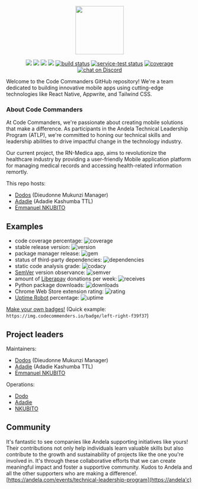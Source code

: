 



<p align="center">
    <img src="https://i.ebayimg.com/thumbs/images/g/1jUAAOSwSd5icJP3/s-l1600.jpg"
        height="130">
</p>
<p align="center">
    <a href="https://github.com/badges/shields/graphs/contributors" alt="Contributors">
        <img src="https://img.shields.io/github/contributors/badges/shields" /></a>
    <a href="#backers" alt="Backers on Open Collective">
        <img src="https://img.shields.io/opencollective/backers/shields" /></a>
    <a href="#sponsors" alt="Sponsors on Open Collective">
        <img src="https://img.shields.io/opencollective/sponsors/shields" /></a>
    <a href="https://github.com/badges/shields/pulse" alt="Activity">
        <img src="https://img.shields.io/github/commit-activity/m/badges/shields" /></a>
    <a href="https://circleci.com/gh/badges/shields/tree/master">
        <img src="https://img.shields.io/circleci/project/github/badges/shields/master" alt="build status"></a>
    <a href="https://circleci.com/gh/badges/daily-tests">
        <img src="https://img.shields.io/circleci/project/github/badges/daily-tests?label=service%20tests"
            alt="service-test status"></a>
    <a href="https://coveralls.io/github/badges/shields">
        <img src="https://img.shields.io/coveralls/github/badges/shields"
            alt="coverage"></a>
    <a href="https://discord.gg/HjJCwm5">
        <img src="https://img.shields.io/discord/308323056592486420?logo=discord"
            alt="chat on Discord"></a>
</p>

Welcome to the Code Commanders GitHub repository! We're a team dedicated to building innovative mobile apps using cutting-edge technologies like React Native, Appwrite, and Tailwind CSS.

### About Code Commanders

At Code Commanders, we're passionate about creating mobile solutions that make a difference. As participants in the Andela Technical Leadership Program (ATLP), we're committed to honing our technical skills and leadership abilities to drive impactful change in the technology industry.

Our current project, the RN-Medica app, aims to revolutionize the healthcare industry by providing a user-friendly Mobile application platform for managing medical records and accessing health-related information remortly.


This repo hosts:


- [Dodos](https://github.com/mukunzidd) (Dieudonne Mukunzi Manager)
- [Adadie](https://github.com/Adadie/Adadie) (Adadie Kashumba TTL)
- [Emmanuel NKUBITO ](https://github.com/Nkbtemmy/)

[shields.io]: https://shields.io/
[badge-maker]: https://www.npmjs.com/package/badge-maker
[badge-spec]: https://github.com/badges/shields/tree/master/spec
[badge-maker-docs]: https://github.com/badges/shields/tree/master/badge-maker/README.md
[badge-maker-changelog]: https://github.com/badges/shields/tree/master/badge-maker/CHANGELOG.md

## Examples

- code coverage percentage: ![coverage](https://img.shields.io/badge/coverage-80%25-yellowgreen)
- stable release version: ![version](https://img.shields.io/badge/version-1.2.3-blue)
- package manager release: ![gem](https://img.shields.io/badge/gem-2.2.0-blue)
- status of third-party dependencies: ![dependencies](https://img.shields.io/badge/dependencies-out%20of%20date-orange)
- static code analysis grade: ![codacy](https://img.shields.io/badge/codacy-B-green)
- [SemVer](https://semver.org/) version observance: ![semver](https://img.shields.io/badge/semver-2.0.0-blue)
- amount of [Liberapay](https://liberapay.com/) donations per week: ![receives](https://img.shields.io/badge/receives-2.00%20USD%2Fweek-yellow)
- Python package downloads: ![downloads](https://img.shields.io/badge/downloads-13k%2Fmonth-brightgreen)
- Chrome Web Store extension rating: ![rating](https://img.shields.io/badge/rating-★★★★☆-brightgreen)
- [Uptime Robot](https://uptimerobot.com) percentage: ![uptime](https://img.shields.io/badge/uptime-100%25-brightgreen)

[Make your own badges!][custom badges]
(Quick example: `https://img.codecommenders.io/badge/left-right-f39f37`)

[custom badges]: https://img.codecommenders.io/badges/static-badge

## Project leaders

Maintainers:

- [Dodos](https://github.com/mukunzidd) (Dieudonne Mukunzi Manager)
- [Adadie](https://github.com/Adadie/Adadie) (Adadie Kashumba TTL)
- [Emmanuel NKUBITO ](https://github.com/Nkbtemmy/)

Operations:

- [Dodo](https://github.com/mukunzidd)
- [Adadie](https://github.com/Adadie/Adadie)
- [NKUBITO ](https://github.com/Nkbtemmy/)

## Community

It's fantastic to see companies like Andela supporting initiatives like yours! Their contributions not only help individuals learn valuable skills but also contribute to the growth and sustainability of projects like the one you're involved in. It's through these collaborative efforts that we can create meaningful impact and foster a supportive community. Kudos to Andela and all the other supporters who are making a difference!. [https://andela.com/events/technical-leadership-program](https://andela'c)

